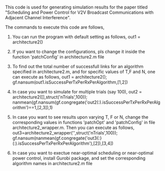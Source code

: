 This code is used for generating simulation results for the paper titled "Scheduling and Power Control for V2V Broadcast Communications with Adjacent Channel Interference".



The commands to execute this code are follows,

1. You can run the program with default setting as follows,
    	out1 = architecture2()

2. If you want to change the configurations, pls change it inside the function 'patchConfig' in architecture2.m file

3. To find out the total number of successfull links for an algorithm specified in architecture2.m, and for specific values of T,F and N, one can execute as follows,
	out1 = architecture2();  
	gf.nansum(out1.isSuccessPerTxPerRxPerAlgorithm,[1,2])

4. In case you want to simulate for multiple trials (say 100),
	out2 = architecture2([],struct('nTrials',100));  
	nanmean(gf.nansum(gf.congregate('out2(:).isSuccessPerTxPerRxPerAlgorithm')==1,[2,3]),1)

5. In case you want to see results upon varying T, F or N, change the corresponding values in functions 'patchOpt' and 'patchConfig' in file architecture2_wrapper.m. Then you can execute as follows,
	out3=architecture2_wrapper('',struct('nTrials',100));
	gf.nansum(nanmean(gf.congregate('out3{:}(:).isSuccessPerTxPerRxPerAlgorithm'),[2]),[3,4])

6. In case you want to exectue near-optimal scheduling or near-optimal power control, install Gurobi package, and set the corresponding algorithm names in architecture2.m file
